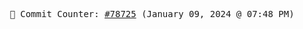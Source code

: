 <p align="center">
    <samp>
        📮 Commit Counter: <a href="https://github.com/Javascript-void0/Javascript-void0/commits/main">#78725</a> (January 09, 2024 @ 07:48 PM)
    </samp>
</p>